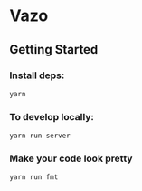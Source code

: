 # Vazo

## Getting Started
### Install deps:

`yarn`

### To develop locally:

`yarn run server`

### Make your code look pretty

`yarn run fmt`


